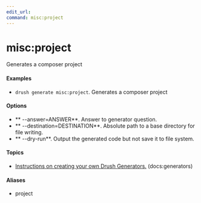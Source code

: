 ```yaml
---
edit_url: 
command: misc:project
---
```

# misc:project

Generates a composer project

#### Examples

- <code>drush generate misc:project</code>. Generates a composer project

#### Options

- ** --answer=ANSWER**. Answer to generator question.
- ** --destination=DESTINATION**. Absolute path to a base directory for file writing.
- ** --dry-run**. Output the generated code but not save it to file system.

#### Topics

- [Instructions on creating your own Drush Generators.](../../vendor/drush/drush/docs/generators.md) (docs:generators)

#### Aliases

- project

